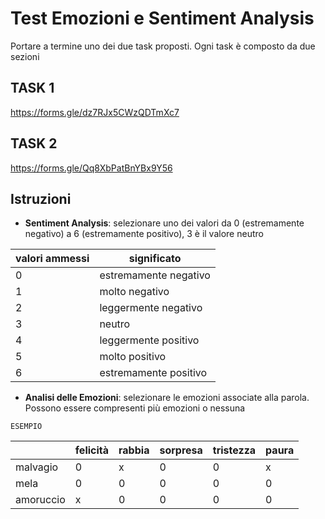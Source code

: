 # Test Emozioni e Sentiment Analysis

Portare a termine uno dei due task proposti. Ogni task è composto da due sezioni

## TASK 1

https://forms.gle/dz7RJx5CWzQDTmXc7

## TASK 2

https://forms.gle/Qq8XbPatBnYBx9Y56


## Istruzioni

- **Sentiment Analysis**: selezionare uno dei valori da 0  (estremamente negativo) a 6 (estremamente positivo), 3 è il valore neutro 


| valori ammessi | significato           |
| -------------- | --------------------- |
| 0              | estremamente negativo |
| 1              | molto negativo        |
| 2              | leggermente negativo  |
| 3              | neutro                |
| 4              | leggermente positivo  |
| 5              | molto positivo        |
| 6              | estremamente positivo |
 

- **Analisi delle Emozioni**: selezionare le emozioni associate alla parola. Possono essere compresenti più emozioni o nessuna

`ESEMPIO`
                                                                
|           | felicità | rabbia | sorpresa | tristezza | paura |
| --------- | -------- | ------ | -------- | --------- | ----- |
| malvagio  | 0        | x      | 0        | 0         | x     |
| mela      | 0        | 0      | 0        | 0         | 0     |
| amoruccio | x        | 0      | 0        | 0         | 0     |
